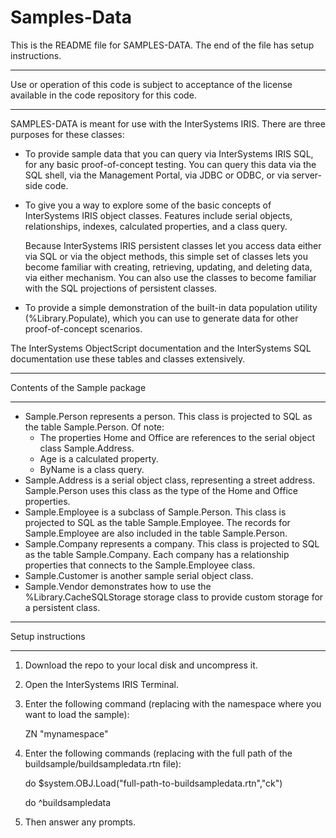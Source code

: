 # Samples-Data
This is the README file for SAMPLES-DATA. 
The end of the file has setup instructions.
************************************************************************************
Use or operation of this code is subject to acceptance of the license available in the code 
repository for this code.
************************************************************************************
SAMPLES-DATA is meant for use with the InterSystems IRIS.
There are three purposes for these classes:
* To provide sample data that you can query via InterSystems IRIS SQL, for any basic 
  proof-of-concept testing. You can query this data via the SQL shell, via the Management Portal, 
  via JDBC or ODBC, or via server-side code.

* To give you a way to explore some of the basic concepts of InterSystems IRIS object classes.
  Features include serial objects, relationships, indexes, calculated properties, and a class query.

  Because InterSystems IRIS persistent classes let you access data either via SQL or via the object
  methods, this simple set of classes lets you become familiar with creating, retrieving, updating, and 
  deleting data, via either mechanism. You can also use the classes to become familiar with 
  the SQL projections of persistent classes. 

* To provide a simple demonstration of the built-in data population utility (%Library.Populate), which
  you can use to generate data for other proof-of-concept scenarios.

The InterSystems ObjectScript documentation and the InterSystems SQL documentation use these tables and 
classes extensively. 

************************************************************************************
Contents of the Sample package
************************************************************************************
* Sample.Person represents a person. This class is projected to SQL as the table Sample.Person.
  Of note:
  - The properties Home and Office are references to the serial object class Sample.Address.
  - Age is a calculated property.
  - ByName is a class query.
* Sample.Address is a serial object class, representing a street address. Sample.Person uses
  this class as the type of the Home and Office properties.
* Sample.Employee is a subclass of Sample.Person. This class is projected to SQL as the table 
  Sample.Employee. The records for Sample.Employee are also included in the table Sample.Person.
* Sample.Company represents a company. This class is projected to SQL as the table Sample.Company.
  Each company has a relationship properties that connects to the Sample.Employee class.
* Sample.Customer is another sample serial object class.
* Sample.Vendor demonstrates how to use the %Library.CacheSQLStorage storage class to provide 
  custom storage for a persistent class.

************************************************************************************
Setup instructions
************************************************************************************
1. Download the repo to your local disk and uncompress it.
2. Open the InterSystems IRIS Terminal.
3. Enter the following command (replacing with the namespace where you want to load the sample):

   ZN "mynamespace"
4. Enter the following commands (replacing with the full path of the buildsample/buildsampledata.rtn file):

   do $system.OBJ.Load("full-path-to-buildsampledata.rtn","ck")

   do ^buildsampledata
5. Then answer any prompts.

